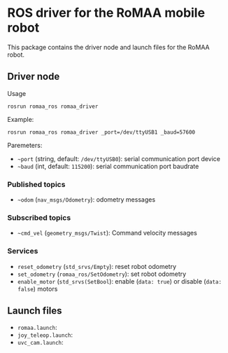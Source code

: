 # ROS driver for the RoMAA mobile robot

This package contains the driver node and launch files for the RoMAA robot.

## Driver node

Usage
```
rosrun romaa_ros romaa_driver
```

Example:
```
rosrun romaa_ros romaa_driver _port=/dev/ttyUSB1 _baud=57600
```

Paremeters:
 * `~port` (string, default: `/dev/ttyUSB0`): serial communication port device 
 * `~baud` (int, default: `115200`): serial communication port baudrate 

### Published topics
 * `~odom` (`nav_msgs/Odometry`): odometry messages 

### Subscribed topics
 * `~cmd_vel` (`geometry_msgs/Twist`): Command velocity messages 

### Services
 * `reset_odometry` (`std_srvs/Empty`): reset robot odometry
 * `set_odometry` (`romaa_ros/SetOdometry`): set robot odometry
 * `enable_motor` (`std_srvs(SetBool`): enable (`data: true`) or disable (`data: false`) motors


## Launch files

 * `romaa.launch`:
 * `joy_teleop.launch`:
 * `uvc_cam.launch`:

